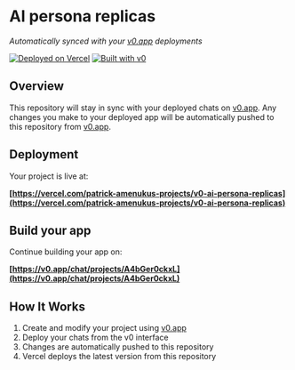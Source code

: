# AI persona replicas

*Automatically synced with your [v0.app](https://v0.app) deployments*

[![Deployed on Vercel](https://img.shields.io/badge/Deployed%20on-Vercel-black?style=for-the-badge&logo=vercel)](https://vercel.com/patrick-amenukus-projects/v0-ai-persona-replicas)
[![Built with v0](https://img.shields.io/badge/Built%20with-v0.app-black?style=for-the-badge)](https://v0.app/chat/projects/A4bGer0ckxL)

## Overview

This repository will stay in sync with your deployed chats on [v0.app](https://v0.app).
Any changes you make to your deployed app will be automatically pushed to this repository from [v0.app](https://v0.app).

## Deployment

Your project is live at:

**[https://vercel.com/patrick-amenukus-projects/v0-ai-persona-replicas](https://vercel.com/patrick-amenukus-projects/v0-ai-persona-replicas)**

## Build your app

Continue building your app on:

**[https://v0.app/chat/projects/A4bGer0ckxL](https://v0.app/chat/projects/A4bGer0ckxL)**

## How It Works

1. Create and modify your project using [v0.app](https://v0.app)
2. Deploy your chats from the v0 interface
3. Changes are automatically pushed to this repository
4. Vercel deploys the latest version from this repository